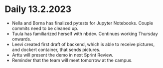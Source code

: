 # Daily 13.2.2023

- Nella and Borna has finalized pytests for Jupyter Notebooks. Couple commits need to be cleaned up.
- Tuula has familiarized herself with nbdev. Continues working Thursday onwards.
- Leevi created first draft of backend, which is able to receive pictures, and dockert container, that sends pictures. 
- Arttu will present the demo in next Sprint Review.
- Reminder that the team will meet tomorrow at the campus.
